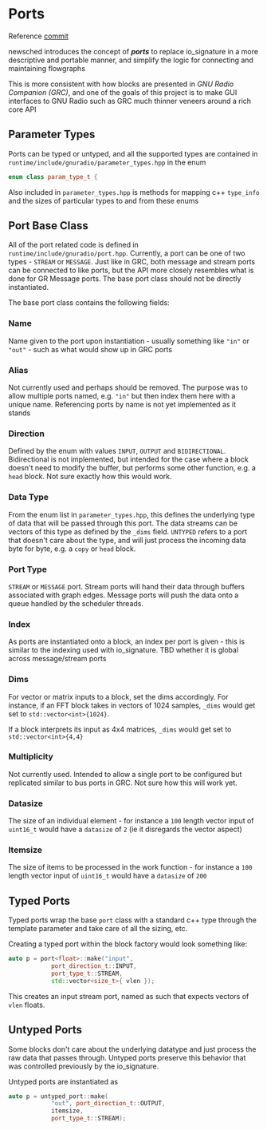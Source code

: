 # Ports

Reference [commit](https://github.com/gnuradio/newsched/commit/1b5949c8e1665d8a0daf82f0b0b98f09832b9823)

newsched introduces the concept of ***ports*** to replace io_signature in a more descriptive and portable manner, and simplify the logic for connecting and maintaining flowgraphs

This is more consistent with how blocks are presented in _GNU Radio Companion (GRC)_, and one of the goals of this project is to make GUI interfaces to GNU Radio such as GRC much thinner veneers around a rich core API

## Parameter Types

Ports can be typed or untyped, and all the supported types are contained in `runtime/include/gnuradio/parameter_types.hpp` in the enum

```cpp
enum class param_type_t {
```

Also included in `parameter_types.hpp` is methods for mapping c++ `type_info` and the sizes of particular types to and from these enums

## Port Base Class

All of the port related code is defined in `runtime/include/gnuradio/port.hpp`.  Currently, a port can be one of two types - `STREAM` or `MESSAGE`.  Just like in GRC, both message and stream ports can be connected to like ports, but the API more closely resembles what is done for GR Message ports.  The base port class should not be directly instantiated.

The base port class contains the following fields:

### Name
Name given to the port upon instantiation - usually something like `"in"` or `"out"` - such as what would show up in GRC ports

### Alias
Not currently used and perhaps should be removed.  The purpose was to allow multiple ports named, e.g. `"in"` but then index them here with a unique name.  Referencing ports by name is not yet implemented as it stands

### Direction
Defined by the enum with values `INPUT`, `OUTPUT` and `BIDIRECTIONAL`.  Bidirectional is not implemented, but intended for the case where a block doesn't need to modify the buffer, but performs some other function, e.g. a `head` block.  Not sure exactly how this would work.

### Data Type
From the enum list in `parameter_types.hpp`, this defines the underlying type of data that will be passed through this port.  The data streams can be vectors of this type as defined by the `_dims` field.  `UNTYPED` refers to a port that doesn't care about the type, and will just process the incoming data byte for byte, e.g. a `copy` or `head` block.

### Port Type
`STREAM` or `MESSAGE` port.  Stream ports will hand their data through buffers associated with graph edges.  Message ports will push the data onto a queue handled by the scheduler threads.

### Index
As ports are instantiated onto a block, an index per port is given - this is similar to the indexing used with io_signature.  TBD whether it is global across message/stream ports

### Dims
For vector or matrix inputs to a block, set the dims accordingly.  For instance, if an FFT block takes in vectors of 1024 samples, `_dims` would get set to `std::vector<int>{1024}`.  

If a block interprets its input as 4x4 matrices, `_dims` would get set to `std::vector<int>{4,4}`

### Multiplicity
Not currently used.  Intended to allow a single port to be configured but replicated similar to bus ports in GRC.  Not sure how this will work yet.

### Datasize
The size of an individual element - for instance a `100` length vector input of `uint16_t` would have a `datasize` of `2` (ie it disregards the vector aspect)

### Itemsize
The size of items to be processed in the work function - for instance a `100` length vector input of `uint16_t` would have a `datasize` of `200`

## Typed Ports
Typed ports wrap the base `port` class with a standard c++ type through the template parameter and take care of all the sizing, etc.

Creating a typed port within the block factory would look something like:

```cpp
auto p = port<float>::make("input",
            port_direction_t::INPUT,
            port_type_t::STREAM,
            std::vector<size_t>{ vlen });
```
This creates an input stream port, named as such that expects vectors of `vlen` floats.

## Untyped Ports

Some blocks don't care about the underlying datatype and just process the raw data that passes through.  Untyped ports preserve this behavior that was controlled previously by the io_signature.

Untyped ports are instantiated as 

```cpp
auto p = untyped_port::make(
            "out", port_direction_t::OUTPUT, 
            itemsize, 
            port_type_t::STREAM);

```
